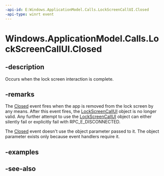 ```yaml
---
-api-id: E:Windows.ApplicationModel.Calls.LockScreenCallUI.Closed
-api-type: winrt event
---
```


<!-- Event syntax
public event Windows.Foundation.TypedEventHandler Closed<Windows.ApplicationModel.Calls.LockScreenCallUI,  object>
-->

# Windows.ApplicationModel.Calls.LockScreenCallUI.Closed

## -description
Occurs when the lock screen interaction is complete.

## -remarks
The [Closed](lockscreencallui_closed.md) event fires when the app is removed from the lock screen by any means. After this event fires, the [LockScreenCallUI](lockscreencallui.md) object is no longer valid. Any further attempt to use the [LockScreenCallUI](lockscreencallui.md) object can either silently fail or explicitly fail with RPC_E_DISCONNECTED.

The [Closed](lockscreencallui_closed.md) event doesn't use the object parameter passed to it. The object parameter exists only because event handlers require it.

## -examples

## -see-also
